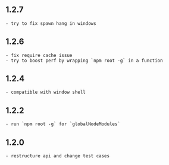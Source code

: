 ## 1.2.7
	- try to fix spawn hang in windows

## 1.2.6
	- fix require cache issue
	- try to boost perf by wrapping `npm root -g` in a function

## 1.2.4
	- compatible with window shell

## 1.2.2
	- run `npm root -g` for `globalNodeModules`

## 1.2.0
	- restructure api and change test cases